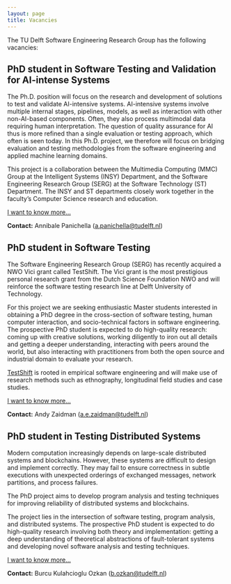 ```yaml
---
layout: page
title: Vacancies
---
```


The TU Delft Software Engineering Research Group has the following vacancies: 

## PhD student in Software Testing and Validation for AI-intense Systems

The Ph.D. position will focus on the research and development of solutions to test and validate AI-intensive systems. AI-intensive systems involve multiple internal stages, pipelines, models, as well as interaction with other non-AI-based components. Often, they also process multimodal data requiring human interpretation. The question of quality assurance for AI thus is more refined than a single evaluation or testing approach, which often is seen today. In this Ph.D. project, we therefore will focus on bridging evaluation and testing methodologies from the software engineering and applied machine learning domains.

This project is a collaboration between the Multimedia Computing (MMC) Group at the Intelligent Systems (INSY) Department, and the Software Engineering Research Group (SERG) at the Software Technology (ST) Department. The INSY and ST departments closely work together in the faculty’s Computer Science research and education.

[I want to know more...](vacancies/testing4ai.html)

**Contact:** Annibale Panichella (a.panichella@tudelft.nl)

## PhD student in Software Testing

The Software Engineering Research Group (SERG) has recently acquired a NWO Vici
grant called TestShift. The Vici grant is the most prestigious personal
research grant from the Dutch Science Foundation NWO and will reinforce the
software testing research line at Delft University of Technology. 

For this project we are seeking enthusiastic Master students interested in
obtaining a PhD degree in the cross-section of software testing, human computer
interaction, and socio-technical factors in software engineering. The
prospective PhD student is expected to do high-quality research: coming up with
creative solutions, working diligently to iron out all details and getting a
deeper understanding, interacting with peers around the world, but also
interacting with practitioners from both the open source and industrial domain
to evaluate your research.

[TestShift](https://testshiftproject.github.io/) is rooted in empirical
software engineering and will make use of
research methods such as ethnography, longitudinal field studies and case
studies.

[I want to know more...](vacancies/testshift.html)

**Contact:** Andy Zaidman (a.e.zaidman@tudelft.nl)


## PhD student in Testing Distributed Systems

Modern computation increasingly depends on large-scale distributed systems and blockchains. However, these systems are difficult to design and implement correctly. They may fail to ensure correctness in subtle executions with unexpected orderings of exchanged messages, network partitions, and process failures.

The PhD project aims to develop program analysis and testing techniques for improving reliability of distributed systems and blockchains.

The project lies in the intersection of software testing, program analysis, and distributed systems. The prospective PhD student is expected to do high-quality research involving both theory and implementation: getting a deep understanding of theoretical abstractions of fault-tolerant systems and developing novel software analysis and testing techniques.

[I want to know more...](vacancies/testds.html)

**Contact:** Burcu Kulahcioglu Ozkan (b.ozkan@tudelft.nl)
